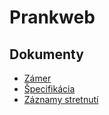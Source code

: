 # Prankweb

## Dokumenty
* [Zámer](docs/zamer.md)
* [Špecifikácia](https://docs.google.com/document/d/14Hx850b0bldpcYYky8Qy-FPD1uYN_zixqSKjVb0__-s/edit#heading=h.9i35mqlrcaay)
* [Záznamy stretnutí](meetings/)